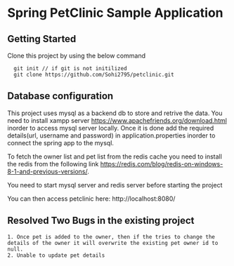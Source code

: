 # Spring PetClinic Sample Application

## Getting Started
   
   Clone this project by using the below command
      
      git init // if git is not initilized
      git clone https://github.com/Sohi2795/petclinic.git

## Database configuration
   This project uses mysql as a backend db to store and retrive the data. You need to install xampp server https://www.apachefriends.org/download.html inorder to access mysql server locally. Once it is done add the required details(url, username and password) in application.properties inorder to connect the spring app to the mysql.
     
   To fetch the owner list and pet list from the redis cache you need to install the redis from the following link https://redis.com/blog/redis-on-windows-8-1-and-previous-versions/.


You need to start mysql server and redis server before starting the project

You can then access petclinic here: http://localhost:8080/


 ## Resolved Two Bugs in the existing project
    1. Once pet is added to the owner, then if the tries to change the details of the owner it will overwrite the existing pet owner id to null.
    2. Unable to update pet details
